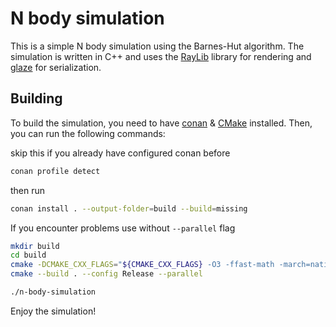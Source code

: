 # N body simulation
This is a simple N body simulation using the Barnes-Hut algorithm. The simulation is written in C++ and uses the [RayLib](https://www.raylib.com/) library for rendering and [glaze](https://github.com/stephenberry/glaze) for serialization.

## Building
To build the simulation, you need to have [conan](https://conan.io/) & [CMake](https://cmake.org/) installed. Then, you can run the following commands:

skip this if you already have configured conan before 
```bash 
conan profile detect
```
then run
```bash
conan install . --output-folder=build --build=missing
```
If you encounter problems use without `--parallel` flag
```bash
mkdir build
cd build
cmake -DCMAKE_CXX_FLAGS="${CMAKE_CXX_FLAGS} -O3 -ffast-math -march=native" ..
cmake --build . --config Release --parallel
```
```bash
./n-body-simulation
```
Enjoy the simulation!